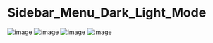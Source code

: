 # Sidebar_Menu_Dark_Light_Mode

![image](https://user-images.githubusercontent.com/55327081/228314425-09ce3ae1-f0b4-43c1-a1a9-35dd813e0487.png)
![image](https://user-images.githubusercontent.com/55327081/228314465-7079d536-d459-4c3a-afe3-ff17737c03b1.png)
![image](https://user-images.githubusercontent.com/55327081/228314564-4af84756-1e98-40f8-b1c7-03255091ddfc.png)
![image](https://user-images.githubusercontent.com/55327081/228314512-286ac8e6-eb6b-4c62-954c-693c958b4df0.png)
